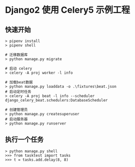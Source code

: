 # Django2 使用 Celery5 示例工程

## 快速开始

    > pipenv install
    > pipenv shell

    # 迁移数据库
    > python manage.py migrate

    # 启动 celery
    > celery -A proj worker -l info

    # 加载beat数据
    > python manage.py loaddata -o .\fixtures\beat.json
    # 启动定时任务
    > celery -A proj beat -l info --scheduler django_celery_beat.schedulers:DatabaseScheduler

    # 创建管理员
    > python manage.py createsuperuser
    # 启动服务器
    > python manage.py runserver

## 执行一个任务

    > python manage.py shell
    >>> from tasktest import tasks
    >>> t = tasks.add.delay(8, 8)
